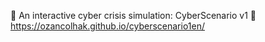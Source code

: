 🚨 An interactive cyber crisis simulation: CyberScenario v1 📌
https://ozancolhak.github.io/cyberscenario1en/
